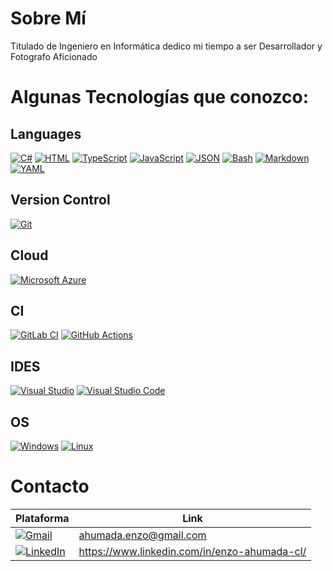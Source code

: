# Sobre Mí

Titulado de Ingeniero en Informática dedico mi tiempo a ser Desarrollador y Fotografo Aficionado

# Algunas Tecnologías que conozco:

## Languages

[![C#](https://custom-icon-badges.demolab.com/badge/C%23-%23239120.svg?logo=cshrp&logoColor=white)](#)
[![HTML](https://img.shields.io/badge/HTML-%23E34F26.svg?logo=html5&logoColor=white)](#)
[![TypeScript](https://img.shields.io/badge/TypeScript-3178C6?logo=typescript&logoColor=fff)](#)
[![JavaScript](https://img.shields.io/badge/JavaScript-F7DF1E?logo=javascript&logoColor=000)](#)
[![JSON](https://img.shields.io/badge/JSON-000?logo=json&logoColor=fff)](#)
[![Bash](https://img.shields.io/badge/Bash-4EAA25?logo=gnubash&logoColor=fff)](#)
[![Markdown](https://img.shields.io/badge/Markdown-%23000000.svg?logo=markdown&logoColor=white)](#)
[![YAML](https://img.shields.io/badge/YAML-CB171E?logo=yaml&logoColor=fff)](#)

## Version Control
[![Git](https://img.shields.io/badge/Git-F05032?logo=git&logoColor=fff)](#)

## Cloud
[![Microsoft Azure](https://custom-icon-badges.demolab.com/badge/Microsoft%20Azure-0089D6?logo=msazure&logoColor=white)](#)

## CI
[![GitLab CI](https://img.shields.io/badge/GitLab%20CI-FC6D26?logo=gitlab&logoColor=fff)](#)
[![GitHub Actions](https://img.shields.io/badge/GitHub_Actions-2088FF?logo=github-actions&logoColor=white)](#)

## IDES
[![Visual Studio](https://custom-icon-badges.demolab.com/badge/Visual%20Studio-5C2D91.svg?&logo=visual-studio&logoColor=white)](#)
[![Visual Studio Code](https://custom-icon-badges.demolab.com/badge/Visual%20Studio%20Code-0078d7.svg?logo=vsc&logoColor=white)](#)

## OS
[![Windows](https://custom-icon-badges.demolab.com/badge/Windows-0078D6?logo=windows11&logoColor=white)](#)
[![Linux](https://img.shields.io/badge/Linux-FCC624?logo=linux&logoColor=black)](#)

# Contacto

| Plataforma | Link |
| ------ | -------|
| [![Gmail](https://img.shields.io/badge/Gmail-D14836?logo=gmail&logoColor=white)](#) | ahumada.enzo@gmail.com |
| [![LinkedIn](https://custom-icon-badges.demolab.com/badge/LinkedIn-0A66C2?logo=linkedin-white&logoColor=fff)](#) | https://www.linkedin.com/in/enzo-ahumada-cl/ |
